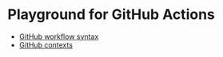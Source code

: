 # Playground for GitHub Actions

- [GitHub workflow syntax](https://docs.github.com/en/actions/reference/workflows-and-actions/workflow-syntax)
- [GitHub contexts](https://docs.github.com/en/actions/reference/workflows-and-actions/contexts)
